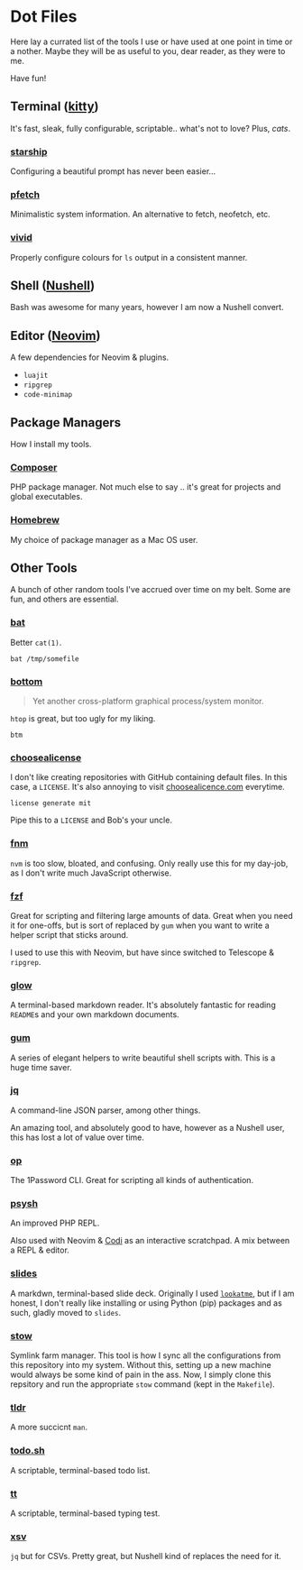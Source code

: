 # Dot Files

Here lay a currated list of the tools I use or have used at one point in time or
a nother. Maybe they will be as useful to you, dear reader, as they were to me.

Have fun!


## Terminal ([kitty](https://sw.kovidgoyal.net/kitty/))

It's fast, sleak, fully configurable, scriptable.. what's not to love? Plus,
_cats_.

### [starship](https://starship.rs/)

Configuring a beautiful prompt has never been easier...

### [pfetch](https://github.com/dylanaraps/pfetch)

Minimalistic system information. An alternative to fetch, neofetch, etc.

### [vivid](https://github.com/sharkdp/vivid)

Properly configure colours for `ls` output in a consistent manner.

## Shell ([Nushell](https://www.nushell.sh/))

Bash was awesome for many years, however I am now a Nushell convert.

## Editor ([Neovim](https://neovim.io/))

A few dependencies for Neovim & plugins.

- `luajit`
- `ripgrep`
- `code-minimap`

## Package Managers

How I install my tools.

### [Composer](https://getcomposer.org/doc/faqs/how-to-install-composer-programmatically.md)

PHP package manager. Not much else to say .. it's great for projects and global
executables.

### [Homebrew](https://brew.sh/)

My choice of package manager as a Mac OS user.

## Other Tools

A bunch of other random tools I've accrued over time on my belt. Some are fun,
and others are essential.

### [bat](https://github.com/sharkdp/bat)

Better `cat(1)`.

```shell
bat /tmp/somefile
```

### [bottom](https://github.com/ClementTsang/bottom)

> Yet another cross-platform graphical process/system monitor.

`htop` is great, but too ugly for my liking.

```shell
btm
```

### [choosealicense](https://pypi.org/project/choosealicense-cli/)

I don't like creating repositories with GitHub containing default files. In this
case, a `LICENSE`. It's also annoying to visit [choosealicence.com](https://choosealicense.com/)
everytime.

```shell
license generate mit
```

Pipe this to a `LICENSE` and Bob's your uncle.

### [fnm](https://github.com/Schniz/fnm)

`nvm` is too slow, bloated, and confusing. Only really use this for my day-job,
as I don't write much JavaScript otherwise.

### [fzf](https://github.com/junegunn/fzf)

Great for scripting and filtering large amounts of data. Great when you need it
for one-offs, but is sort of replaced by `gum` when you want to write a helper
script that sticks around.

I used to use this with Neovim, but have since switched to Telescope &
`ripgrep`.

### [glow](https://github.com/charmbracelet/glow)

A terminal-based markdown reader. It's absolutely fantastic for reading
`README`s and your own markdown documents.

### [gum](https://github.com/charmbracelet/gum)

A series of elegant helpers to write beautiful shell scripts with. This is a
huge time saver.

### [jq](https://stedolan.github.io/jq/)

A command-line JSON parser, among other things.

An amazing tool, and absolutely good to have, however as a Nushell user, this
has lost a lot of value over time.

### [op](https://1password.com/downloads/command-line/)

The 1Password CLI. Great for scripting all kinds of authentication.

### [psysh](https://psysh.org/)

An improved PHP REPL.

Also used with Neovim & [Codi](https://github.com/metakirby5/codi.vim) as an
interactive scratchpad. A mix between a REPL & editor.

### [slides](https://github.com/maaslalani/slides)

A markdwn, terminal-based slide deck. Originally I used [`lookatme`](https://pypi.org/project/lookatme/),
but if I am honest, I don't really like installing or using Python (pip)
packages and as such, gladly moved to `slides`.

### [stow](https://www.gnu.org/software/stow/)

Symlink farm manager. This tool is how I sync all the configurations from this
repository into my system. Without this, setting up a new machine would always
be some kind of pain in the ass. Now, I simply clone this repsitory and run the
appropriate `stow` command (kept in the `Makefile`).

### [tldr](https://github.com/tldr-pages/tldr)

A more succicnt `man`.

### [todo.sh](https://github.com/todotxt/todo.txt-cli)

A scriptable, terminal-based todo list.

### [tt](https://github.com/lemnos/tt)

A scriptable, terminal-based typing test.

### [xsv](https://github.com/BurntSushi/xsv)

`jq` but for CSVs. Pretty great, but Nushell kind of replaces the need for it.
